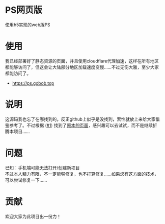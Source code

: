 # PS网页版
使用h5实现的web版PS

# 使用
我已经部署好了静态资源的页面，并且使用cloudflare代理加速，这样在所有地区都能够访问了，但这会让大陆部分地区加载速度变慢……不过无伤大雅，至少大家都能访问了。
- <https://ps.gobob.top>

# 说明
这源码我也忘了在哪找到的，反正github上似乎是没找到，索性就放上来给大家借鉴参考了。不过根据 ([#1](https://github.com/guobao2333/PS-Online/issues/1)) 找到了[原本的页面](https://ps.gaoding.com)，感兴趣可以去试试，而不是继续折腾本项目……

# 问题
已知：手机端可能无法打开/创建新项目  
不过本人精力有限，不一定能够修复，也不打算修复……如果您有这方面的技术，可以尝试修复一下……

# 贡献
欢迎大家为此项目出一份力！
